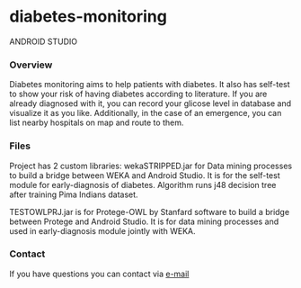 # diabetes-monitoring
ANDROID STUDIO

### Overview

Diabetes monitoring aims to help patients with diabetes. It also has self-test to show your risk of having diabetes according to literature. If you are already diagnosed with it, you can record your glicose level in database and visualize it as you like. Additionally, in the case of an emergence, you can list nearby hospitals on map and route to them.

### Files
Project has 2 custom libraries: 
wekaSTRIPPED.jar for Data mining processes to build a bridge between WEKA and Android Studio. It is for the self-test module for early-diagnosis of diabetes. Algorithm runs j48 decision tree after training Pima Indians dataset.

TESTOWLPRJ.jar is for Protege-OWL by Stanfard software to build a bridge between Protege and Android Studio. It is for data mining processes and used in early-diagnosis module jointly with WEKA.


### Contact

If you have questions you can contact via <a href="mailto:maden21@itu.edu.tr?Subject=diabetes-monitoring" target="_top">e-mail</a>
